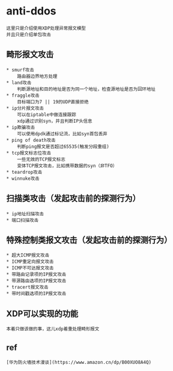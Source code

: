# anti-ddos
```
这里只是介绍使用XDP处理异常报文模型
并且只是介绍单包攻击
```
## 畸形报文攻击
```
* smurf攻击
    路由器边界地方处理
* land攻击
    判断源地址和目的地址是否为同一个地址，检查源地址是否为回环地址
* fraggle攻击
    目标端口为7 || 19的UDP直接拒绝
* ip分片报文攻击
    可以在iptable中做连接跟踪
    xdp通过识别syn，并且判断IP头信息
* ip欺骗攻击
    可以使用dpdk通过标记流，比如syn首包丢弃
* ping of death攻击
    判断ping报文是否超过65535(触发分段重组)
* tcp报文标志位攻击
    一些无效的TCP报文标志
    变体TCP报文攻击，比如携带数据的syn（非TFO）
* teardrop攻击
* winnuke攻击
```
## 扫描类攻击（发起攻击前的探测行为）
```
* ip地址扫描攻击
* 端口扫描攻击
```
## 特殊控制类报文攻击（发起攻击前的探测行为）
```
* 超大ICMP报文攻击
* ICMP重定向报文攻击
* ICMP不可达报文攻击
* 带路由记录项的IP报文攻击
* 带源路由选项的IP报文攻击
* tracert报文攻击
* 带时间戳选项的IP报文攻击
```
## XDP可以实现的功能
```
本着只做该做的事，这儿xdp着重处理畸形报文
```

## ref
    [华为防火墙技术漫谈](https://www.amazon.cn/dp/B00XUO8A4Q)
